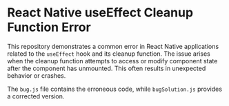 # React Native useEffect Cleanup Function Error

This repository demonstrates a common error in React Native applications related to the `useEffect` hook and its cleanup function.  The issue arises when the cleanup function attempts to access or modify component state after the component has unmounted.  This often results in unexpected behavior or crashes.

The `bug.js` file contains the erroneous code, while `bugSolution.js` provides a corrected version.